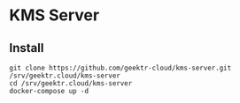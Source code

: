# KMS Server

## Install

```
git clone https://github.com/geektr-cloud/kms-server.git /srv/geektr.cloud/kms-server
cd /srv/geektr.cloud/kms-server
docker-compose up -d
```
